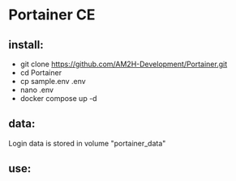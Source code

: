 # Portainer CE

## install:
* git clone https://github.com/AM2H-Development/Portainer.git
* cd Portainer
* cp sample.env .env
* nano .env
* docker compose up -d

## data:
Login data is stored in volume "portainer_data"

## use:
